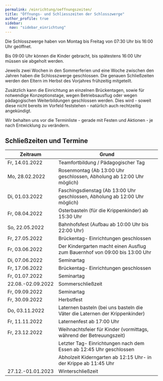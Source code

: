 ```yaml
---
permalink: /einrichtung/oeffnungszeiten/
title: "Öffnungs- und Schliesszeiten der Schlosszwerge"
author_profile: true
sidebar:
  nav: "sidebar_einrichtung"
---
```

Die Schlosszwerge haben von Montag bis Freitag von 07:30 Uhr bis 16:00 Uhr geöffnet.

Bis 09:00 Uhr können die Kinder gebracht, bis spätestens 16:00 Uhr müssen sie abgeholt werden.

Jeweils zwei Wochen in den Sommerferien und eine Woche zwischen den Jahren haben die Schlosszwerge geschlossen. Die genauen Schließzeiten werden den Eltern im Herbst des Vorjahres frühzeitig mitgeteilt.

Zusätzlich kann die Einrichtung an einzelnen Brückentagen, sowie für notwendige Konzeptionstage, wegen Betriebsausflug oder wegen pädagogischen Weiterbildungen geschlossen werden. Dies wird - soweit diese nicht bereits im Vorfeld feststehen - natürlich auch rechtzeitig angekündigt.

Wir behalten uns vor die Terminliste - gerade mit Festen und Aktionen - je nach Entwicklung zu verändern.

## Schließzeiten und Termine

| Zeitraum          | Grund                                                                       |
|-------------------|-----------------------------------------------------------------------------|
| Fr, 14.01.2022    | Teamfortbildung / Pädagogischer Tag                                         |
| Mo, 28.02.2022    | Rosenmontag (Ab 13:00 Uhr geschlossen, Abholung ab 12:00 Uhr möglich)       |
| Di, 01.03.2022    | Faschingsdienstag (Ab 13:00 Uhr geschlossen, Abholung ab 12:00 Uhr möglich) |
| Fr, 08.04.2022    | Osterbasteln (für die Krippenkinder) ab 15:30 Uhr                           |
| So, 22.05.2022    | Bahnhofsfest (Aufbau ab 10:00 Uhr bis 22:00 Uhr)                            |
| Fr, 27.05.2022    | Brückentag- Einrichtungen geschlossen                                       |
| Fr, 03.06.2022    | Der Kindergarten macht einen Ausflug zum Bauernhof von 09:00 bis 13:00 Uhr  |
| Di, 07.06.2022    | Seminartag                                                                  |
| Fr, 17.06.2022    | Brückentag- Einrichtungen geschlossen                                       |
| Fr, 01.07.2022    | Seminartag                                                                  |
| 22.08.-02.09.2022 | Sommerschließzeit                                                           |
| Fr, 09.09.2022    | Seminartag                                                                  |
| Fr, 30.09.2022    | Herbstfest                                                                  |
| Do, 03.11.2022    | Laternen basteln (bei uns basteln die Väter die Laternen der Krippenkinder) |
| Fr, 11.11.2022    | Laternenfest ab 17:00 Uhr                                                   |
| Fr, 23.12.2022    | Weihnachtsfeier für Kinder (vormittags, während der Betreuungszeit)         |
|                   | Letzter Tag- Einrichtungen nach dem Essen ab 12:45 Uhr geschlossen          |
|                   | Abholzeit Kiderngarten ab 12:15 Uhr- in der Krippe ab 11:45 Uhr             |
| 27.12.-01.01.2023 | Winterschließzeit                                                           |
